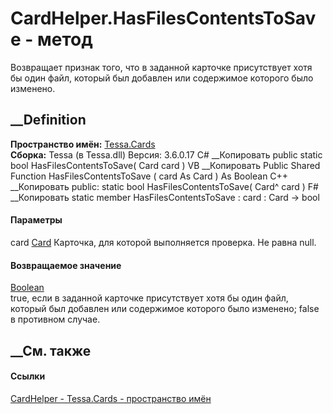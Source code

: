 # CardHelper.HasFilesContentsToSave - метод
Возвращает признак того, что в заданной карточке присутствует хотя бы один
файл, который был добавлен или содержимое которого было изменено.
## __Definition
 **Пространство имён:** [Tessa.Cards](N_Tessa_Cards.htm)  
 **Сборка:** Tessa (в Tessa.dll) Версия: 3.6.0.17
C# __Копировать
     public static bool HasFilesContentsToSave(
    	Card card
    )
VB __Копировать
     Public Shared Function HasFilesContentsToSave ( 
    	card As Card
    ) As Boolean
C++ __Копировать
     public:
    static bool HasFilesContentsToSave(
    	Card^ card
    )
F# __Копировать
     static member HasFilesContentsToSave : 
            card : Card -> bool 
#### Параметры
card [Card](T_Tessa_Cards_Card.htm)
    Карточка, для которой выполняется проверка. Не равна null.
#### Возвращаемое значение
[Boolean](https://learn.microsoft.com/dotnet/api/system.boolean)  
true, если в заданной карточке присутствует хотя бы один файл, который был
добавлен или содержимое которого было изменено; false в противном случае.
## __См. также
#### Ссылки
[CardHelper - ](T_Tessa_Cards_CardHelper.htm)
[Tessa.Cards - пространство имён](N_Tessa_Cards.htm)
